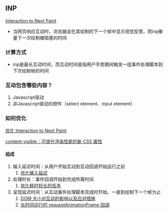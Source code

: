 ## INP

[Interaction to Next Paint](https://web.dev/articles/inp?hl=zh-cn)

* 当网页响应互动时，浏览器会在其绘制的下一个帧中显示视觉反馈，而inp衡量下一次绘制被阻塞的时间

### 计算方式

* inp是最长互动时间，而互动时间是指用户手势期间触发一组事件处理脚本到下次绘制帧的时间

### 互动包含哪些内容？

1. Javascript驱动
2. 非Javascript驱动的控件（select element、input element）

### 如何优化

[优化 Interaction to Next Paint](https://web.dev/articles/optimize-inp?hl=zh-cn)

[content-visible：可提升渲染性能的新 CSS 属性](https://web.dev/articles/content-visibility?hl=zh-cn)

#### 组成

1. 输入延迟时间：从用户开始互动到互动回调开始运行之前
   1. [优化输入延迟](https://web.dev/articles/optimize-input-delay?hl=zh-cn)
2. 处理时长：事件回调开始到完成所需时间
   1. [优化耗时较长的任务](https://web.dev/articles/optimize-long-tasks?hl=zh-cn)
3. 呈现延迟时间：从互动事件处理脚本完成时开始，一直到绘制下一个帧为止
   1. [DOM 大小对互动的影响以及应对措施](https://web.dev/articles/dom-size-and-interactivity?hl=zh-cn)
   2. [长时间运行的 requestAnimationFrame 回调](https://web.dev/articles/find-slow-interactions-in-the-field?hl=zh-cn#long-running_requestanimationframe_callbacks)
